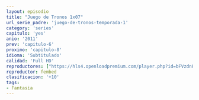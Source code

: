 ```yaml
---
layout: episodio
title: "Juego de Tronos 1x07"
url_serie_padre: 'juego-de-tronos-temporada-1'
category: 'series'
capitulo: 'yes'
anio: '2011'
prev: 'capitulo-6'
proximo: 'capitulo-8'
idioma: 'Subtitulado'
calidad: 'Full HD'
reproductores: ["https://hls4.openloadpremium.com/player.php?id=bFVzdnFtbTRVZFI2TjFYc0dKMkJ6aUIzS0lhYXFsR1V3U1dzYzhEUmRJeHZDZTZjN25DYXlMQmIwL2NBbGNJUW82aytGRlFLT1ZGL3R2cVphNUhoMkE9PQ&sub=https://sub.cuevana2.io/vtt-sub/sub7/Game.Of.Thrones.S01E07.vtt"]
reproductor: fembed
clasificacion: '+10'
tags:
- Fantasia
---
```












